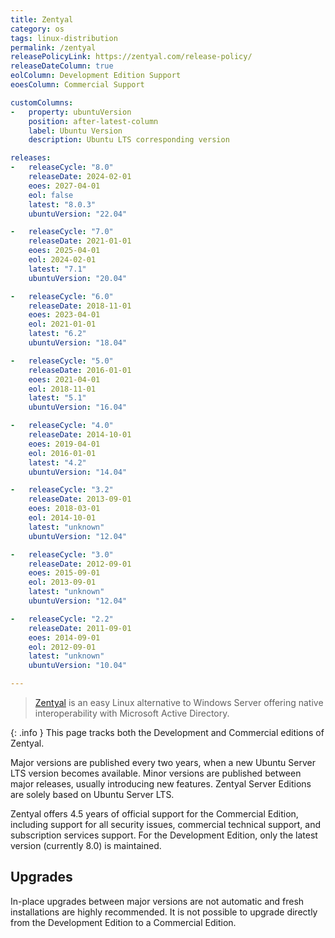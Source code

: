 ```yaml
---
title: Zentyal
category: os
tags: linux-distribution
permalink: /zentyal
releasePolicyLink: https://zentyal.com/release-policy/
releaseDateColumn: true
eolColumn: Development Edition Support
eoesColumn: Commercial Support

customColumns:
-   property: ubuntuVersion
    position: after-latest-column
    label: Ubuntu Version
    description: Ubuntu LTS corresponding version

releases:
-   releaseCycle: "8.0"
    releaseDate: 2024-02-01
    eoes: 2027-04-01
    eol: false
    latest: "8.0.3"
    ubuntuVersion: "22.04"

-   releaseCycle: "7.0"
    releaseDate: 2021-01-01
    eoes: 2025-04-01
    eol: 2024-02-01
    latest: "7.1"
    ubuntuVersion: "20.04"

-   releaseCycle: "6.0"
    releaseDate: 2018-11-01
    eoes: 2023-04-01
    eol: 2021-01-01
    latest: "6.2"
    ubuntuVersion: "18.04"

-   releaseCycle: "5.0"
    releaseDate: 2016-01-01
    eoes: 2021-04-01
    eol: 2018-11-01
    latest: "5.1"
    ubuntuVersion: "16.04"

-   releaseCycle: "4.0"
    releaseDate: 2014-10-01
    eoes: 2019-04-01
    eol: 2016-01-01
    latest: "4.2"
    ubuntuVersion: "14.04"

-   releaseCycle: "3.2"
    releaseDate: 2013-09-01
    eoes: 2018-03-01
    eol: 2014-10-01
    latest: "unknown"
    ubuntuVersion: "12.04"

-   releaseCycle: "3.0"
    releaseDate: 2012-09-01
    eoes: 2015-09-01
    eol: 2013-09-01
    latest: "unknown"
    ubuntuVersion: "12.04"

-   releaseCycle: "2.2"
    releaseDate: 2011-09-01
    eoes: 2014-09-01
    eol: 2012-09-01
    latest: "unknown"
    ubuntuVersion: "10.04"

---
```


> [Zentyal](https://zentyal.com) is an easy Linux alternative to Windows Server
offering native interoperability with Microsoft Active Directory.

{: .info }
This page tracks both the Development and Commercial editions of Zentyal.

Major versions are published every two years, when a new Ubuntu Server LTS version becomes available. Minor versions are published between major releases, usually introducing new features. Zentyal Server Editions are solely based on Ubuntu Server LTS.

Zentyal offers 4.5 years of official support for the Commercial Edition, including support for all security issues, commercial technical support, and subscription services support. For the Development Edition, only the latest version (currently 8.0) is maintained.

## Upgrades

In-place upgrades between major versions are not automatic and fresh installations are highly recommended. It is not possible to upgrade directly from the Development Edition to a Commercial Edition.
